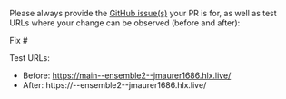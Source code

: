 Please always provide the [GitHub issue(s)](../issues) your PR is for, as well as test URLs where your change can be observed (before and after):

Fix #<gh-issue-id>

Test URLs:
- Before: https://main--ensemble2--jmaurer1686.hlx.live/
- After: https://<branch>--ensemble2--jmaurer1686.hlx.live/
